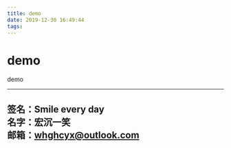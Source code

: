 ```yaml
---
title: demo
date: 2019-12-30 16:49:44
tags:
---
```

# demo #
demo




---
**签名：Smile every day**    
**名字：宏沉一笑**   
**邮箱：whghcyx@outlook.com**  
---
